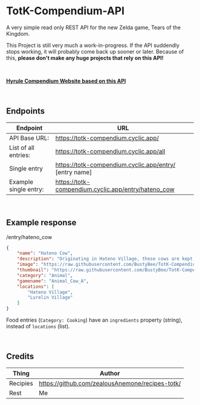# TotK-Compendium-API

A very simple read only REST API for the new Zelda game, Tears of the Kingdom.

This Project is still very much a work-in-progress. If the API suddendly stops working, it will probably come back up sooner or later. 
Because of this, **please don't make any huge projects that rely on this API!**

<br>

<a href='https://bustybee.github.io/projects/totkcompendiumapi/'>**Hyrule Compendium Website based on this API**</a>

</br>

## Endpoints

| Endpoint | URL |
| ------ | ------ |
| API Base URL: | https://totk-compendium.cyclic.app/ |
| List of all entries: | https://totk-compendium.cyclic.app/all |
| Single entry | https://totk-compendium.cyclic.app/entry/ [entry name] |
| Example single entry: | https://totk-compendium.cyclic.app/entry/hateno_cow |


<br>



## Example response
/entry/hateno_cow
```json
{
    "name": "Hateno Cow",
    "description": "Originating in Hateno Village, these cows are kept as livestock primarily for their milk. Their horns are smaller than a water buffalo's, and they're much more docile and therefore easier to raise. Their horns are decorated with bright colors when taken out to pasture.",
    "image": "https://raw.githubusercontent.com/BustyBee/TotK-Compendium-DATA/main/images/Animal_Cow_A_Detail.png",
    "thumbnail": "https://raw.githubusercontent.com/BustyBee/TotK-Compendium-DATA/main/images/Animal_Cow_A_Icon.png",
    "category": "Animal",
    "gamename": "Animal_Cow_A",
    "locations": [
        "Hateno Village",
        "Lurelin Village"
    ]
}
```
Food entries (`Category: Cooking`) have an `ingredients` property (string), instead of `locations` (list).


<br>

## Credits

| Thing | Author |
| ------ | ------ |
| Recipies | https://github.com/zealousAnemone/recipes-totk/ |
| Rest | Me |
